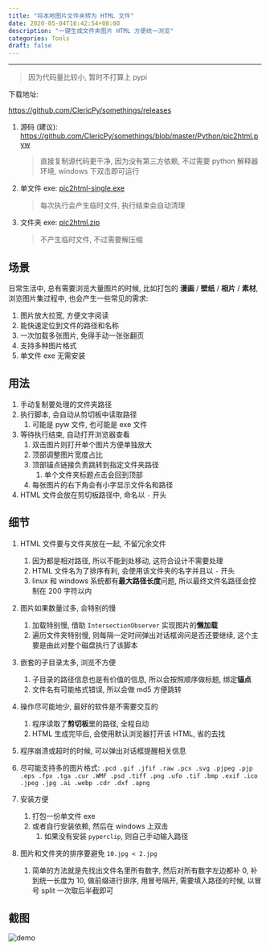 ```yaml
---
title: "将本地图片文件夹转为 HTML 文件"
date: 2020-05-04T16:42:54+08:00
description: "一键生成文件夹图片 HTML 方便统一浏览"
categories: Tools
draft: false
---
```


---

> 因为代码量比较小, 暂时不打算上 pypi

下载地址:

https://github.com/ClericPy/somethings/releases

1. 源码 (建议): https://github.com/ClericPy/somethings/blob/master/Python/pic2html.pyw

   > 直接复制源代码更干净, 因为没有第三方依赖, 不过需要 python 解释器环境, windows 下双击即可运行

2. 单文件 exe: [pic2html-single.exe](https://github.com/ClericPy/somethings/releases/download/0.1/pic2html-single.exe)

   > 每次执行会产生临时文件, 执行结束会自动清理

3. 文件夹 exe: [pic2html.zip](https://github.com/ClericPy/somethings/releases/download/0.1/pic2html.zip)

   > 不产生临时文件, 不过需要解压缩

## 场景

日常生活中, 总有需要浏览大量图片的时候, 比如打包的 **漫画** / **壁纸** / **相片** / **素材**, 浏览图片集过程中, 也会产生一些常见的需求:

1. 图片放大拉宽, 方便文字阅读
2. 能快速定位到文件的路径和名称
3. 一次加载多张图片, 免得手动一张张翻页
4. 支持多种图片格式
5. 单文件 exe 无需安装

## 用法

1. 手动复制要处理的文件夹路径
2. 执行脚本, 会自动从剪切板中读取路径
   1. 可能是 pyw 文件, 也可能是 exe 文件
3. 等待执行结束, 自动打开浏览器查看
   1. 双击图片则打开单个图片方便单独放大
   2. 顶部调整图片宽度占比
   3. 顶部锚点链接负责跳转到指定文件夹路径
      1. 单个文件夹标题点击会回到顶部
   4. 每张图片的右下角会有小字显示文件名和路径
4. HTML 文件会放在剪切板路径中, 命名以 `-` 开头

## 细节

1. HTML 文件要与文件夹放在一起, 不留冗余文件

   1. 因为都是相对路径, 所以不能到处移动, 这符合设计不需要处理
   2. HTML 文件名为了排序有利, 会使用该文件夹的名字并且以 `-` 开头
   3. linux 和 windows 系统都有**最大路径长度**问题, 所以最终文件名路径会控制在 200 字符以内
2. 图片如果数量过多, 会特别的慢

   1. 加载特别慢, 借助 `IntersectionObserver` 实现图片的**懒加载**
   2. 遍历文件夹特别慢, 则每隔一定时间弹出对话框询问是否还要继续, 这个主要是由此对整个磁盘执行了该脚本
3. 嵌套的子目录太多, 浏览不方便

   1. 子目录的路径信息也是有价值的信息, 所以会按照顺序做标题, 绑定**锚点**
   2. 文件名有可能格式错误, 所以会做 md5 方便跳转
4. 操作尽可能地少, 最好的软件是不需要交互的

   1. 程序读取了**剪切板**里的路径, 全程自动
   2. HTML 生成完毕后, 会使用默认浏览器打开该 HTML, 省的去找
5. 程序崩溃或超时的时候, 可以弹出对话框提醒相关信息
6. 尽可能支持多的图片格式: `.pcd .gif .jfif .raw .pcx .svg .pjpeg .pjp .eps .fpx .tga .cur .WMF .psd .tiff .png .ufo .tif .bmp .exif .ico .jpeg .jpg .ai .webp .cdr .dxf .apng`
7. 安装方便

   1. 打包一份单文件 exe
   2. 或者自行安装依赖, 然后在 windows 上双击
      1. 如果没有安装 `pyperclip`, 则自己手动输入路径
8. 图片和文件夹的排序要避免 `10.jpg < 2.jpg`
   1. 简单的方法就是先找出文件名里所有数字, 然后对所有数字左边都补 0, 补到统一长度为 10, 做前缀进行排序, 用冒号隔开, 需要填入路径的时候, 以冒号 split 一次取后半截即可

## 截图

![demo](/blog/images/demo_pic2html.png)
